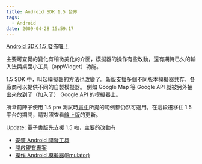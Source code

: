 ```yaml
---
title: Android SDK 1.5 發佈
tags:
  - Android
date: 2009-04-28 15:59:17
---
```


[Android SDK 1.5 發佈囉！](http://developer.android.com/sdk/1.5_r1/index.html)

主要可查覺的變化有稍微美化的介面，模擬器的操作有些改動，還有期待已久的輸入法與桌面小工具（appWidget）功能。

1.5 SDK 中，叫起模擬器的方法也改變了。新版支援多個不同版本模擬器共存，各廠商可以提供不同的自製模擬器。
例如 Google Map 等 Google API 就被另外抽出來放到了（加入了） Google API 的模擬器上。

所幸前陣子使用 1.5 pre 測試時[書中](http://www.books.com.tw/exep/assp.php/gasolin/exep/prod/booksfile.php?item=0010429598)所提的範例都仍然可適用，在這段遷移往 1.5 平台的期間，請對照查看[線上版](http://code.google.com/p/androidbmi/wiki/DiveIntoAndroid)的更新。

Update: 電子書版先支援 1.5 啦，主要的改動有

*   [安裝 Android 開發工具](http://code.google.com/p/androidbmi/wiki/InstallAndroid)
*   [開啟現有專案](http://code.google.com/p/androidbmi/wiki/OpenProject)
*   [操作 Android 模擬器(Emulator)](http://code.google.com/p/androidbmi/wiki/PlayEmulator)

